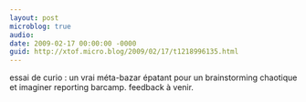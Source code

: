 ```yaml
---
layout: post
microblog: true
audio: 
date: 2009-02-17 00:00:00 -0000
guid: http://xtof.micro.blog/2009/02/17/t1218996135.html
---
```

essai de curio : un vrai méta-bazar épatant pour un brainstorming chaotique et imaginer reporting barcamp. feedback à venir.
